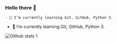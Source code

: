 ### Hello there 👋



```
- 🌱 I’m currently learning Git, GitHub, Python 3.
```
- 🌱 I’m currently learning Git, GitHub, Python 3.

![Github stats 1](https://github-readme-stats.vercel.app/api?username=MustafaTuncel&show_icons=true&theme=gradient) 



<!--
**MustafaTuncel/MustafaTuncel** is a ✨ _special_ ✨ repository because its `README.md` (this file) appears on your GitHub profile.

Here are some ideas to get you started:

- 🔭 I’m currently working on ...

- 👯 I’m looking to collaborate on ...
- 🤔 I’m looking for help with ...
- 💬 Ask me about ...
- 📫 How to reach me: ...
- 😄 Pronouns: ...
- ⚡ Fun fact: ...
-->



<!--
LİNK VERME <a href="https://twitter.com/MustafaTuncel93">Mustafa TUNCEL Twitter</a>
-->
